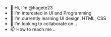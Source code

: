 - 👋 Hi, I’m @hagete23
- 👀 I’m interested in UI and Programming
- 🌱 I’m currently learning UI design, HTML, CSS
- 💞️ I’m looking to collaborate on ..
- 📫 How to reach me ..

<!---
hagete23/hagete23 is a ✨ special ✨ repository because its `README.md` (this file) appears on your GitHub profile.
You can click the Preview link to take a look at your changes.
--->
